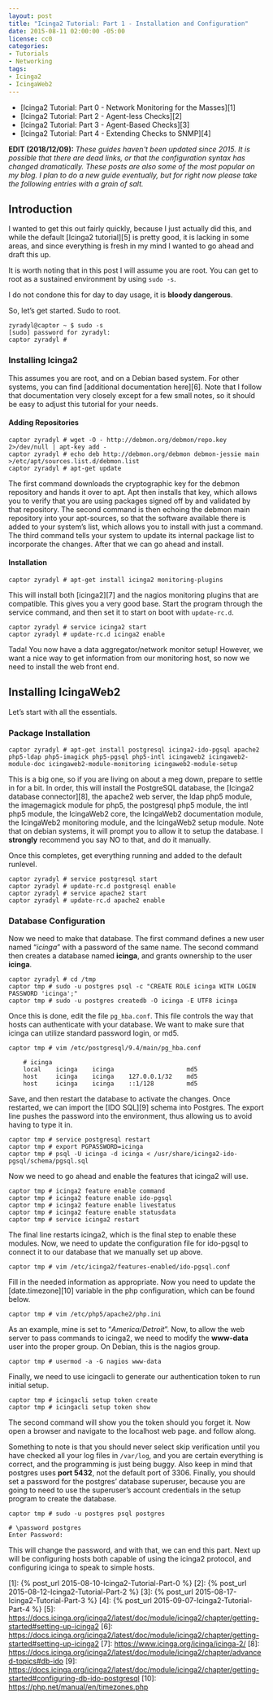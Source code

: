 ```yaml
---
layout: post
title: "Icinga2 Tutorial: Part 1 - Installation and Configuration"
date: 2015-08-11 02:00:00 -05:00
license: cc0
categories:
- Tutorials
- Networking
tags:
- Icinga2
- IcingaWeb2
---
```

* [Icinga2 Tutorial: Part 0 - Network Monitoring for the Masses][1]
* [Icinga2 Tutorial: Part 2 - Agent-less Checks][2]
* [Icinga2 Tutorial: Part 3 - Agent-Based Checks][3]
* [Icinga2 Tutorial: Part 4 - Extending Checks to SNMP][4]

__EDIT (2018/12/09):__ _These guides haven't been updated since 2015. It is
possible that there are dead links, or that the configuration syntax has changed
dramatically. These posts are also some of the most popular on my blog. I plan
to do a new guide eventually, but for right now please take the following
entries with a grain of salt._

## Introduction ##
I wanted to get this out fairly quickly, because I just actually did this, and
while the default [Icinga2 tutorial][5] is pretty good, it is lacking in some
areas, and since everything is fresh in my mind I wanted to go ahead and draft
this up.

It is worth noting that in this post I will assume you are root. You can get to
root as a sustained environment by using `sudo -s`.

I do not condone this for day to day usage, it is **bloody dangerous**.

So, let’s get started. Sudo to root.

```
zyradyl@captor ~ $ sudo -s
[sudo] password for zyradyl:
captor zyradyl #
```

### Installing Icinga2 ###
This assumes you are root, and on a Debian based system. For other
systems, you can find [additional documentation here][6]. Note that I follow
that documentation very closely except for a few small notes, so it should be
easy to adjust this tutorial for your needs.

#### Adding Repositories ####

```
captor zyradyl # wget -O - http://debmon.org/debmon/repo.key 2>/dev/null | apt-key add -
captor zyradyl # echo deb http://debmon.org/debmon debmon-jessie main >/etc/apt/sources.list.d/debmon.list
captor zyradyl # apt-get update
```

The first command downloads the cryptographic key for the debmon
repository and hands it over to apt. Apt then installs that key, which allows
you to verify that you are using packages signed off by and validated by that
repository. The second command is then echoing the debmon main repository into
your apt-sources, so that the software available there is added to your
system’s list, which allows you to install with just a command. The third
command tells your system to update its internal package list to incorporate
the changes. After that we can go ahead and install.

#### Installation ####

```
captor zyradyl # apt-get install icinga2 monitoring-plugins
```

This will install both [icinga2][7] and the nagios monitoring plugins that are
compatible. This gives you a very good base. Start the program through the
service command, and then set it to start on boot with `update-rc.d`.

```
captor zyradyl # service icinga2 start
captor zyradyl # update-rc.d icinga2 enable
```

Tada! You now have a data aggregator/network monitor setup! However, we
want a nice way to get information from our monitoring host, so now we need to
install the web front end.

## Installing IcingaWeb2 ##
Let’s start with all the essentials.

### Package Installation ###

```
captor zyradyl # apt-get install postgresql icinga2-ido-pgsql apache2 php5-ldap php5-imagick php5-pgsql php5-intl icingaweb2 icingaweb2-module-doc icingaweb2-module-monitoring icingaweb2-module-setup
```

This is a big one, so if you are living on about a meg down, prepare to settle
in for a bit. In order, this will install the PostgreSQL database, the
[Icinga2 database connector][8], the apache2 web server, the ldap php5 module,
the imagemagick module for php5, the postgresql php5 module, the intl php5
module, the IcingaWeb2 core, the IcingaWeb2 documentation module, the IcingaWeb2
monitoring module, and the IcingaWeb2 setup module. Note that on debian systems,
it will prompt you to allow it to setup the database. I **strongly** recommend
you say NO to that, and do it manually.

Once this completes, get everything running and added to the default runlevel.

```
captor zyradyl # service postgresql start
captor zyradyl # update-rc.d postgresql enable
captor zyradyl # service apache2 start
captor zyradyl # update-rc.d apache2 enable
```

### Database Configuration ###
Now we need to make that database. The first command defines a new user named
“*icinga*” with a password of the same name. The second command then creates a
database named **icinga**, and grants ownership to the user **icinga**.

```
captor zyradyl # cd /tmp
captor tmp # sudo -u postgres psql -c "CREATE ROLE icinga WITH LOGIN PASSWORD 'icinga';"
captor tmp # sudo -u postgres createdb -O icinga -E UTF8 icinga
```

Once this is done, edit the file `pg_hba.conf`. This file controls the way
that hosts can authenticate with your database. We want to make sure that
icinga can utilize standard password login, or md5.

```
captor tmp # vim /etc/postgresql/9.4/main/pg_hba.conf

    # icinga
    local    icinga    icinga                    md5
    host     icinga    icinga    127.0.0.1/32    md5
    host     icinga    icinga    ::1/128         md5
```

Save, and then restart the database to activate the changes. Once restarted,
we can import the [IDO SQL][9] schema into Postgres. The export line pushes
the password into the environment, thus allowing us to avoid having to type it
in.

```
captor tmp # service postgresql restart
captor tmp # export PGPASSWORD=icinga
captor tmp # psql -U icinga -d icinga < /usr/share/icinga2-ido-pgsql/schema/pgsql.sql
```

Now we need to go ahead and enable the features that icinga2 will use.

```
captor tmp # icinga2 feature enable command
captor tmp # icinga2 feature enable ido-pgsql
captor tmp # icinga2 feature enable livestatus
captor tmp # icinga2 feature enable statusdata
captor tmp # service icinga2 restart
```

The final line restarts icinga2, which is the final step to enable these
modules. Now, we need to update the configuration file for ido-pgsql to connect
it to our database that we manually set up above.

```
captor tmp # vim /etc/icinga2/features-enabled/ido-pgsql.conf
```

Fill in the needed information as appropriate. Now you need to update the
[date.timezone][10] variable in the php configuration, which can be found
below.

```
captor tmp # vim /etc/php5/apache2/php.ini
```

As an example, mine is set to “*America/Detroit*”. Now, to allow the web server
to pass commands to icinga2, we need to modify the **www-data** user into the
proper group. On Debian, this is the nagios group.

```
captor tmp # usermod -a -G nagios www-data
```

Finally, we need to use icingacli to generate our authentication token to run
initial setup.

```
captor tmp # icingacli setup token create
captor tmp # icingacli setup token show
```

The second command will show you the token should you forget it. Now open a
browser and navigate to the localhost web page. and follow along.

Something to note is that you should never select skip verification until you
have checked all your log files in `/var/log`, and you are certain everything
is correct, and the programming is just being buggy. Also keep in mind that
postgres uses **port 5432**, not the default port of 3306. Finally, you should
set a password for the postgres’ database superuser, because you are
going to need to use the superuser’s account credentials in the setup program
to create the database.

```
captor tmp # sudo -u postgres psql postgres

# \password postgres
Enter Password:
```

This will change the password, and with that, we can end this part. Next up
will be configuring hosts both capable of using the icinga2 protocol, and
configuring icinga to speak to simple hosts.

[1]:  {% post_url 2015-08-10-Icinga2-Tutorial-Part-0 %}
[2]:  {% post_url 2015-08-12-Icinga2-Tutorial-Part-2 %}
[3]:  {% post_url 2015-08-17-Icinga2-Tutorial-Part-3 %}
[4]:  {% post_url 2015-09-07-Icinga2-Tutorial-Part-4 %}
[5]:  https://docs.icinga.org/icinga2/latest/doc/module/icinga2/chapter/getting-started#setting-up-icinga2
[6]:  https://docs.icinga.org/icinga2/latest/doc/module/icinga2/chapter/getting-started#setting-up-icinga2
[7]:  https://www.icinga.org/icinga/icinga-2/
[8]:  https://docs.icinga.org/icinga2/latest/doc/module/icinga2/chapter/advanced-topics#db-ido
[9]:  https://docs.icinga.org/icinga2/latest/doc/module/icinga2/chapter/getting-started#configuring-db-ido-postgresql
[10]: https://php.net/manual/en/timezones.php
